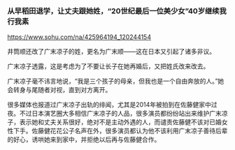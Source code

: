 ### 从早稻田退学，让丈夫跟她姓，“20世纪最后一位美少女”40岁继续我行我素
https://www.sohu.com/na/425964194_120244154

井筒顺还改了广末凉子的姓，更名为广末顺——这在日本又引起了诸多非议。

广末凉子透露，这是考虑为了不要让长子在她再婚后，又把姓氏改来改去。

广末凉子毫不讳言地说，“我是三个孩子的母亲，但我也是一个自由奔放的人。”她会转身与尾随者对视，直到对方离开。

很多媒体也报道过广末凉子出轨的绯闻，尤其是2014年被拍到在佐藤健家中过夜。不过日本演艺圈大多相信广末凉子的人品，很多演员都纷纷站出来维护广末凉子，表示她和丈夫关系很好，绝对不是主动外遇的人，而谴责佐藤健不该对已婚女性下手。佐藤健花花公子名声在外，很多演员都认为他不该利用广末凉子善待后辈的好心，诱哄她来到家中，并拒绝以后再与佐藤健合作。

